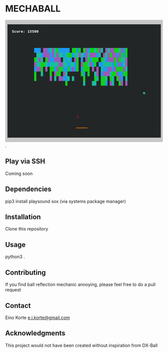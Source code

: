 # MECHABALL

![Gameplay Footage](/img/screenshot01.png "Ping Pong").


## Play via SSH

Coming soon

## Dependencies

pip3 install playsound
sox (via systems package manager)

## Installation

Clone this repository

## Usage

python3 .

## Contributing

If you find ball reflection mechanic annoying, please feel free to do a pull request

## Contact

Eino Korte e.i.korte@gmail.com

## Acknowledgments

This project would not have been created without inspiration from DX-Ball


